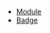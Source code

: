 - [Module](https://learn.microsoft.com/en-us/training/modules/monitor-fabric-data-warehouse/)
- [Badge]()
